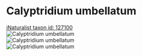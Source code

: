 
Calyptridium umbellatum
=======================
  
[iNaturalist taxon id: 127100](https://www.inaturalist.org/taxa/127100)  
![Calyptridium umbellatum](https://inaturalist-open-data.s3.amazonaws.com/photos/83879444/medium.jpg)  
![Calyptridium umbellatum](https://inaturalist-open-data.s3.amazonaws.com/photos/80599017/medium.jpg)  
![Calyptridium umbellatum](https://inaturalist-open-data.s3.amazonaws.com/photos/80599033/medium.jpg)